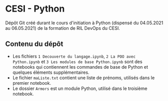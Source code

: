 # CESI - Python

Dépôt Git créé durant le cours d'initiation à Python (dispensé du 04.05.2021 au 06.05.2021) de la formation de RIL DevOps du CESI.

## Contenu du dépôt

* Les fichiers `1 Decouverte du langage.ipynb`, `2 La POO avec Python.ipynb` et `3 Les modules de base Python.ipynb` sont des notebooks qui contiennent les commandes de base de Python et quelques éléments supplémentaires.
* Le fichier `maListe.txt` contient une liste de prénoms, utilisés dans le premier notebook.
* Le dossier `Armors` est un module Python, utilisé dans le troisième notebook.